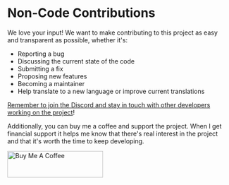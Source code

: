# Non-Code Contributions

We love your input! We want to make contributing to this project as easy and transparent as possible, whether it's:

- Reporting a bug
- Discussing the current state of the code
- Submitting a fix
- Proposing new features
- Becoming a maintainer
- Help translate to a new language or improve current translations

[Remember to join the Discord and stay in touch with other developers working on the project](https://discord.gg/QuStdQGSGK)! 

Additionally, you can buy me a coffee and support the project. When I get financial support it helps me know that there's real interest in the project and that it's worth the time to keep developing. 

<a href="https://www.buymeacoffee.com/haykot" target="_blank"><img src="https://cdn.buymeacoffee.com/buttons/v2/default-green.png" alt="Buy Me A Coffee" style="height: 60px !important;width: 217px !important;" ></a>